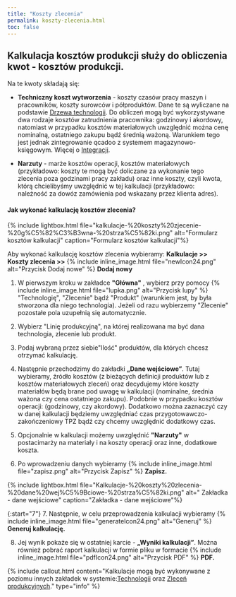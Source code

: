 ```yaml
---
title: "Koszty zlecenia"
permalink: koszty-zlecenia.html
toc: false
---
```

## Kalkulacja kosztów produkcji służy do obliczenia kwot - kosztów produkcji.
        
Na te kwoty składają się:

- **Techniczny koszt wytworzenia** - koszty czasów pracy maszyn i pracowników, koszty surowców i półproduktów. Dane te są wyliczane na podstawie [Drzewa technologii](/technologie-szczegoly). Do obliczeń mogą być wykorzystywane dwa rodzaje kosztów zatrudnienia pracownika: godzinowy i akordowy, natomiast w przypadku kosztów materiałowych uwzględnić można cenę nominalną, ostatniego zakupu bądź średnią ważoną. Warunkiem tego jest jednak zintegrowanie qcadoo z systemem magazynowo-księgowym. Więcej o [Integracji](/integracja).

- **Narzuty** - marże kosztów operacji, kosztów materiałowych (przykładowo: koszty te mogą być doliczane za wykonanie tego zlecenia poza godzinami pracy zakładu) oraz inne koszty, czyli kwota, którą chcielibyśmy uwzględnić w tej kalkulacji (przykładowo: należność za dowóz zamówienia pod wskazany przez klienta adres).

#### Jak wykonać kalkulację kosztów zlecenia?

{% include lightbox.html file="kalkulacje-%20koszty%20zjecenie-%20g%C5%82%C3%B3wna-%20strza%C5%82ki.png" alt="Formularz kosztów kalkulacji" caption="Formularz kosztów kalkulacji"%}

Aby wykonać kalkulację kosztów zlecenia wybieramy: **Kalkulacje >> Koszty zlecenia >>** {% include inline_image.html file="newIcon24.png" alt="Przycisk Dodaj nowe" %} **Dodaj nowy**

1. W pierwszym kroku w zakładce **"Główna"** , wybierz przy pomocy {% include inline_image.html file="lupka.png" alt="Przycisk lupy" %} "Technologię", "Zlecenie" bądź "Produkt" (warunkiem jest, by była stworzona dla niego technologia). Jeżeli od razu wybierzemy "Zlecenie" pozostałe pola uzupełnią się automatycznie.  
  
2. Wybierz "Linię produkcyjną", na której realizowana ma być dana technologia, zlecenie lub produkt.  
  
3. Podaj wybraną przez siebie"Ilość" produktów, dla których chcesz otrzymać kalkulację. 
  

4. Następnie przechodzimy do zakładki **„Dane wejściowe”**. Tutaj wybieramy, źródło kosztów (z bieżących definicji produktów lub z kosztów materiałowych zleceń) oraz decydujemy które koszty materiałów będą brane pod uwagę w kalkulacji (nominalne, średnia ważona czy cena ostatniego zakupu). Podobnie w przypadku kosztów operacji: (godzinowy, czy akordowy). Dodatkowo można zaznaczyć czy w danej kalkulacji będziemy uwzględniać czas przygotowawczo- zakończeniowy TPZ bądź czy chcemy uwzględnić dodatkowy czas.
                
5. Opcjonalnie w kalkulacji możemy uwzględnić **"Narzuty"** w postacimarży na materiały i na koszty operacji oraz inne, dodatkowe koszta.  
  
6. Po wprowadzeniu danych wybieramy {% include inline_image.html file="zapisz.png" alt="Przycisk Zapisz" %} **Zapisz.**

{% include lightbox.html file="Kalkulacje-%20koszty%20zlecenia-%20dane%20wej%C5%9Bciowe-%20strza%C5%82ki.png" alt=" Zakładka - dane wejściowe" caption="Zakładka - dane wejściowe"%}

{:start="7"}
7. Następnie, w celu przeprowadzenia kalkulacji wybieramy {% include inline_image.html file="generateIcon24.png" alt="Generuj" %} **Generuj kalkulację.**   
  
8. Jej wynik pokaże się w ostatniej karcie - **„Wyniki kalkulacji”**. Można również pobrać raport kalkulacji w formie pliku w formacie {% include inline_image.html file="pdfIcon24.png" alt="Przycisk PDF" %} **PDF.** 
  
{% include callout.html content="Kalkulacje mogą być wykonywane z poziomu innych zakładek w systemie:[Technologii](/technologie-szczegoly) oraz [Zleceń produkcyjnych](/zlecenia-produkcyjne)." type="info" %}

